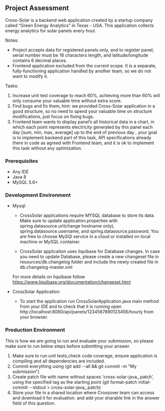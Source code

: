 Project Assessment
---

Cross-Solar is a backend web application created by a startup company called “Green Energy Analytics” in Texas - USA. 
This application collects energy analytics for solar panels every hour.

Notes:
 * Project accepts data for registered panels only, and to register panel; serial number must be 16 characters length, and latitude/longitude contains 6 decimal places.
 * Frontend application excluded from the current scope. It is a separate, fully-functioning application handled by another team, so we do not want to modify it.

Tasks:

  1. Increase unit test coverage to reach 60%, achieving more than 60% will only consume your valuable time without extra score.
  1. Find bugs and fix them, hint: we provided Cross-Solar application in a good structure, so no need to spend your valuable time on structure modifications,  just focus on fixing bugs.
  1. Frontend team wants to display panel’s all historical data in a chart, in which each point represents electricity generated by this panel each day [sum, min, max, average] up to the end of previous day , your goal is to implement backend part of this task, API specifications already there in code as agreed with Frontend team, and it is ok to implement this task without any optimization.

### Prerequisites

 * Any IDE
 * Java 8
 * MySQL 5.6+

### Development Environment

  * Mysql:
    * CrossSolar applications require MYSQL database to store its data. Make sure to update application.properties 
      with spring.datasource.url(change hostname only), spring.datasource.username, and  spring.datasource.password. 
      You are free to choose MySQl service in a cloud or installed on local machine or MySQL container.
    
    * CrossSolar application uses liquibase for Database changes. In case you need to update Database, please create 
      a new changeset file in resources/db.changelog folder and include the newly created file in db.changelog-master.xml
    
    For more details on liquibase follow https://www.liquibase.org/documentation/changeset.html 
  
   * CrossSolar Application:
     * To start the application run CrossSolarApplication.java main method from your IDE
       and to check that it is running open http://localhost:8080/api/panels/1234567890123456/hourly from your browser.


### Production Environment

This is how we are going to run and evaluate your submission, so please make sure to run below steps before submitting your answer.

  1. Make sure to run unit tests,check code coverage, ensure application is compiling and all dependencies are included.
  1. Commit everything using (git add --all && git commit -m "My submission")
  1. Create patch file with name without spaces 'cross-solar-java_<YourNameHere>.patch', using the specified tag as the starting point (git format-patch initial-commit --stdout > cross-solar-java_<yournamehere>.patch)
  1. Store your file in a shared location where Crossover team can access and download it for evaluation. and add your sharable link in the answer field of this question.


